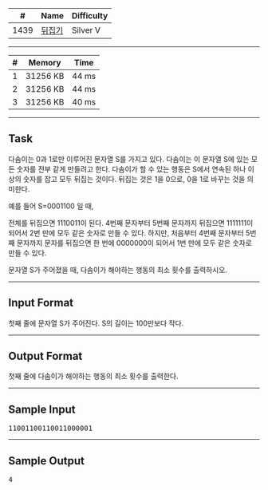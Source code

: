 | #    | Name                                           | Difficulty |
| ---- | ---------------------------------------------- | ---------- |
| 1439 | [뒤집기](https://www.acmicpc.net/problem/1439) | Silver V   |

---

| #   | Memory   | Time  |
| --- | -------- | ----- |
| 1   | 31256 KB | 44 ms |
| 2   | 31256 KB | 44 ms |
| 3   | 31256 KB | 40 ms |

---

## Task

다솜이는 0과 1로만 이루어진 문자열 S를 가지고 있다. 다솜이는 이 문자열 S에 있는 모든 숫자를 전부 같게 만들려고 한다. 다솜이가 할 수 있는 행동은 S에서 연속된 하나 이상의 숫자를 잡고 모두 뒤집는 것이다. 뒤집는 것은 1을 0으로, 0을 1로 바꾸는 것을 의미한다.

예를 들어 S=0001100 일 때,

전체를 뒤집으면 1110011이 된다.
4번째 문자부터 5번째 문자까지 뒤집으면 1111111이 되어서 2번 만에 모두 같은 숫자로 만들 수 있다.
하지만, 처음부터 4번째 문자부터 5번째 문자까지 문자를 뒤집으면 한 번에 0000000이 되어서 1번 만에 모두 같은 숫자로 만들 수 있다.

문자열 S가 주어졌을 때, 다솜이가 해야하는 행동의 최소 횟수를 출력하시오.

---

## Input Format

첫째 줄에 문자열 S가 주어진다. S의 길이는 100만보다 작다.

---

## Output Format

첫째 줄에 다솜이가 해야하는 행동의 최소 횟수를 출력한다.

---

## Sample Input

<pre>
11001100110011000001
</pre>

---

## Sample Output

<pre>
4
</pre>
